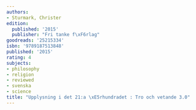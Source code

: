 ```yaml
---
authors:
- Sturmark, Christer
edition:
  published: '2015'
  publisher: "Fri tanke f\xF6rlag"
goodreads: '25215334'
isbn: '9789187513848'
published: '2015'
rating: 4
subjects:
- philosophy
- religion
- reviewed
- svenska
- science
title: "Upplysning i det 21:a \xE5rhundradet : Tro och vetande 3.0"
---
```


